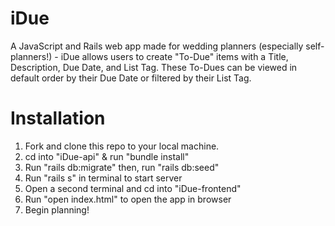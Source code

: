 # iDue
A JavaScript and Rails web app made for wedding planners (especially self-planners!) - iDue allows users to create "To-Due" items with a Title, Description, Due Date, and List Tag. These To-Dues can be viewed in default order by their Due Date or filtered by their List Tag.

# Installation
1. Fork and clone this repo to your local machine.
2. cd into "iDue-api" & run "bundle install"
3. Run "rails db:migrate" then, run "rails db:seed"
4. Run "rails s" in terminal to start server
5. Open a second terminal and cd into "iDue-frontend"
6. Run "open index.html" to open the app in browser
7. Begin planning!



